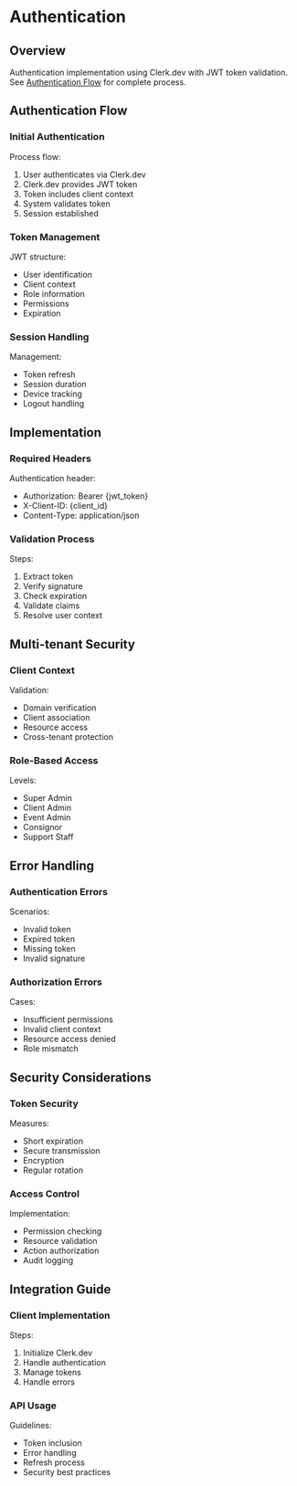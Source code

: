 # Authentication

## Overview
Authentication implementation using Clerk.dev with JWT token validation. See [Authentication Flow](../diagrams/flows/auth-flow.mmd) for complete process.

## Authentication Flow

### Initial Authentication
Process flow:
1. User authenticates via Clerk.dev
2. Clerk.dev provides JWT token
3. Token includes client context
4. System validates token
5. Session established

### Token Management
JWT structure:
- User identification
- Client context
- Role information
- Permissions
- Expiration

### Session Handling
Management:
- Token refresh
- Session duration
- Device tracking
- Logout handling

## Implementation

### Required Headers
Authentication header:
- Authorization: Bearer {jwt_token}
- X-Client-ID: {client_id}
- Content-Type: application/json

### Validation Process
Steps:
1. Extract token
2. Verify signature
3. Check expiration
4. Validate claims
5. Resolve user context

## Multi-tenant Security

### Client Context
Validation:
- Domain verification
- Client association
- Resource access
- Cross-tenant protection

### Role-Based Access
Levels:
- Super Admin
- Client Admin
- Event Admin
- Consignor
- Support Staff

## Error Handling

### Authentication Errors
Scenarios:
- Invalid token
- Expired token
- Missing token
- Invalid signature

### Authorization Errors
Cases:
- Insufficient permissions
- Invalid client context
- Resource access denied
- Role mismatch

## Security Considerations

### Token Security
Measures:
- Short expiration
- Secure transmission
- Encryption
- Regular rotation

### Access Control
Implementation:
- Permission checking
- Resource validation
- Action authorization
- Audit logging

## Integration Guide

### Client Implementation
Steps:
1. Initialize Clerk.dev
2. Handle authentication
3. Manage tokens
4. Handle errors

### API Usage
Guidelines:
- Token inclusion
- Error handling
- Refresh process
- Security best practices
